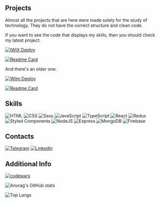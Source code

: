 ## Projects

Almost all the projects that are here were made solely for the study of technology. They do not have the correct structure and clean code.

If you want to see the code that displays my skills, then you should check my latest project:

[![IWIX Deploy](https://img.shields.io/badge/-IWIX_Deploy-black?style=for-the-badge&logo=asciinema&logoColor=orange)](https://iwix-store.netlify.app)

[![Readme Card](https://github-readme-stats.vercel.app/api/pin/?username=ADmtr2001&repo=Resume-MERN-1-IWIX&theme=dark)](https://github.com/ADmtr2001/Resume-MERN-1-IWIX)

And there's an older one:

[![Wilm Deploy](https://img.shields.io/badge/-Wilm_Deploy-black?style=for-the-badge&logo=asciinema&logoColor=orange)](https://wilm.netlify.app)

[![Readme Card](https://github-readme-stats.vercel.app/api/pin/?username=ADmtr2001&repo=Resume-React-1-Wilm&theme=dark)](https://github.com/ADmtr2001/Resume-React-1-Wilm)

## Skills

![HTML](https://img.shields.io/badge/-HTML-black?style=for-the-badge&logo=html5)
![CSS](https://img.shields.io/badge/-CSS-black?style=for-the-badge&logo=css3&logoColor=blue)
![Sass](https://img.shields.io/badge/-Sass-black?style=for-the-badge&logo=Sass)
![JavaScript](https://img.shields.io/badge/-JavaScript-black?style=for-the-badge&logo=javascript)
![TypeScript](https://img.shields.io/badge/-TypeScript-black?style=for-the-badge&logo=typescript)
![React](https://img.shields.io/badge/-React-black?style=for-the-badge&logo=react)
![Redux](https://img.shields.io/badge/-Redux-black?style=for-the-badge&logo=redux)
![Styled Components](https://img.shields.io/badge/-Styled_Components-black?style=for-the-badge&logo=styledcomponents)
![NodeJS](https://img.shields.io/badge/-Node.JS-black?style=for-the-badge&logo=node.js)
![Express](https://img.shields.io/badge/-Express-black?style=for-the-badge&logo=express)
![MongoDB](https://img.shields.io/badge/-MongoDB-black?style=for-the-badge&logo=mongodb)
![Firebase](https://img.shields.io/badge/-Firebase-black?style=for-the-badge&logo=firebase)

## Contacts

[![Telegram](https://img.shields.io/badge/-Telegram-black?style=for-the-badge&logo=telegram)](https://t.me/Ars_dmt)
[![LinkedIn](https://img.shields.io/badge/-LinkedIn-black?style=for-the-badge&logo=linkedin&logoColor=blue)](https://www.linkedin.com/in/arsen-dmitrenko-91272823a/)

## Additional Info

[![codewars](https://www.codewars.com/users/ADmtr2001/badges/large)](https://www.codewars.com/users/ADmtr2001)

![Anurag's GitHub stats](https://github-readme-stats.vercel.app/api?username=ADmtr2001&count_private=true&show_icons=true&hide=stars,prs,issues,contribs&theme=dark)

![Top Langs](https://github-readme-stats.vercel.app/api/top-langs/?username=ADmtr2001&layout=compact&theme=dark)
